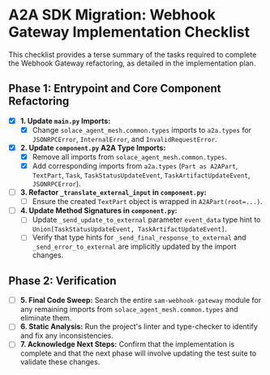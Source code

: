 # A2A SDK Migration: Webhook Gateway Implementation Checklist

This checklist provides a terse summary of the tasks required to complete the Webhook Gateway refactoring, as detailed in the implementation plan.

## Phase 1: Entrypoint and Core Component Refactoring

- [x] **1. Update `main.py` Imports:**
    - [x] Change `solace_agent_mesh.common.types` imports to `a2a.types` for `JSONRPCError`, `InternalError`, and `InvalidRequestError`.

- [x] **2. Update `component.py` A2A Type Imports:**
    - [x] Remove all imports from `solace_agent_mesh.common.types`.
    - [x] Add corresponding imports from `a2a.types` (`Part as A2APart`, `TextPart`, `Task`, `TaskStatusUpdateEvent`, `TaskArtifactUpdateEvent`, `JSONRPCError`).

- [ ] **3. Refactor `_translate_external_input` in `component.py`:**
    - [ ] Ensure the created `TextPart` object is wrapped in `A2APart(root=...)`.

- [ ] **4. Update Method Signatures in `component.py`:**
    - [ ] Update `_send_update_to_external` parameter `event_data` type hint to `Union[TaskStatusUpdateEvent, TaskArtifactUpdateEvent]`.
    - [ ] Verify that type hints for `_send_final_response_to_external` and `_send_error_to_external` are implicitly updated by the import changes.

## Phase 2: Verification

- [ ] **5. Final Code Sweep:** Search the entire `sam-webhook-gateway` module for any remaining imports from `solace_agent_mesh.common.types` and eliminate them.
- [ ] **6. Static Analysis:** Run the project's linter and type-checker to identify and fix any inconsistencies.
- [ ] **7. Acknowledge Next Steps:** Confirm that the implementation is complete and that the next phase will involve updating the test suite to validate these changes.
